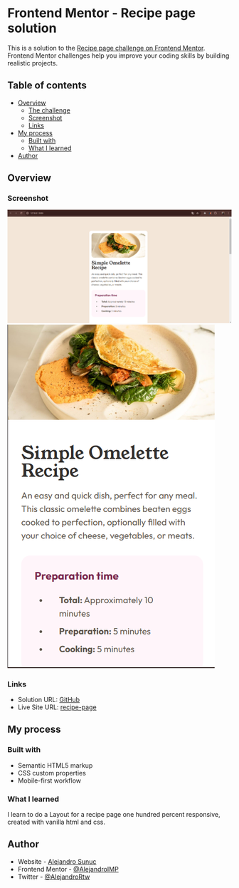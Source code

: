 # Frontend Mentor - Recipe page solution

This is a solution to the [Recipe page challenge on Frontend Mentor](https://www.frontendmentor.io/challenges/recipe-page-KiTsR8QQKm). Frontend Mentor challenges help you improve your coding skills by building realistic projects. 

## Table of contents

- [Overview](#overview)
  - [The challenge](#the-challenge)
  - [Screenshot](#screenshot)
  - [Links](#links)
- [My process](#my-process)
  - [Built with](#built-with)
  - [What I learned](#what-i-learned)
- [Author](#author)


## Overview

### Screenshot

![Desktop](./screenshot.png)
![Mobile](./image.png)

### Links

- Solution URL: [GitHub](https://github.com/AlejandroIMP/recipe-page)
- Live Site URL: [recipe-page](https://your-live-site-url.com)

## My process

### Built with

- Semantic HTML5 markup
- CSS custom properties
- Mobile-first workflow

### What I learned

I learn to do a Layout for a recipe page one hundred percent responsive, created with vanilla html and css.

## Author

- Website - [Alejandro Sunuc](https://www.your-site.com)
- Frontend Mentor - [@AlejandroIMP](https://www.frontendmentor.io/profile/AlejandroIMP)
- Twitter - [@AlejandroRtw](https://x.com/AlejandroRtw)

